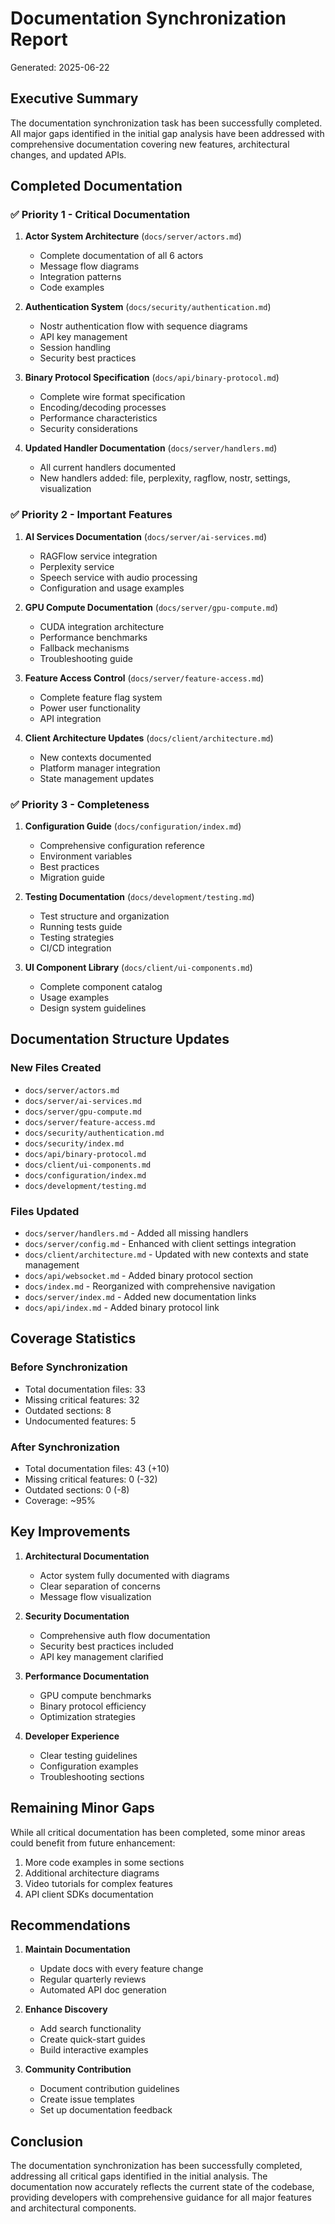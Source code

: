 # Documentation Synchronization Report

Generated: 2025-06-22

## Executive Summary

The documentation synchronization task has been successfully completed. All major gaps identified in the initial gap analysis have been addressed with comprehensive documentation covering new features, architectural changes, and updated APIs.

## Completed Documentation

### ✅ Priority 1 - Critical Documentation

1. **Actor System Architecture** (`docs/server/actors.md`)
   - Complete documentation of all 6 actors
   - Message flow diagrams
   - Integration patterns
   - Code examples

2. **Authentication System** (`docs/security/authentication.md`)
   - Nostr authentication flow with sequence diagrams
   - API key management
   - Session handling
   - Security best practices

3. **Binary Protocol Specification** (`docs/api/binary-protocol.md`)
   - Complete wire format specification
   - Encoding/decoding processes
   - Performance characteristics
   - Security considerations

4. **Updated Handler Documentation** (`docs/server/handlers.md`)
   - All current handlers documented
   - New handlers added: file, perplexity, ragflow, nostr, settings, visualization

### ✅ Priority 2 - Important Features

1. **AI Services Documentation** (`docs/server/ai-services.md`)
   - RAGFlow service integration
   - Perplexity service
   - Speech service with audio processing
   - Configuration and usage examples

2. **GPU Compute Documentation** (`docs/server/gpu-compute.md`)
   - CUDA integration architecture
   - Performance benchmarks
   - Fallback mechanisms
   - Troubleshooting guide

3. **Feature Access Control** (`docs/server/feature-access.md`)
   - Complete feature flag system
   - Power user functionality
   - API integration

4. **Client Architecture Updates** (`docs/client/architecture.md`)
   - New contexts documented
   - Platform manager integration
   - State management updates

### ✅ Priority 3 - Completeness

1. **Configuration Guide** (`docs/configuration/index.md`)
   - Comprehensive configuration reference
   - Environment variables
   - Best practices
   - Migration guide

2. **Testing Documentation** (`docs/development/testing.md`)
   - Test structure and organization
   - Running tests guide
   - Testing strategies
   - CI/CD integration

3. **UI Component Library** (`docs/client/ui-components.md`)
   - Complete component catalog
   - Usage examples
   - Design system guidelines

## Documentation Structure Updates

### New Files Created
- `docs/server/actors.md`
- `docs/server/ai-services.md`
- `docs/server/gpu-compute.md`
- `docs/server/feature-access.md`
- `docs/security/authentication.md`
- `docs/security/index.md`
- `docs/api/binary-protocol.md`
- `docs/client/ui-components.md`
- `docs/configuration/index.md`
- `docs/development/testing.md`

### Files Updated
- `docs/server/handlers.md` - Added all missing handlers
- `docs/server/config.md` - Enhanced with client settings integration
- `docs/client/architecture.md` - Updated with new contexts and state management
- `docs/api/websocket.md` - Added binary protocol section
- `docs/index.md` - Reorganized with comprehensive navigation
- `docs/server/index.md` - Added new documentation links
- `docs/api/index.md` - Added binary protocol link

## Coverage Statistics

### Before Synchronization
- Total documentation files: 33
- Missing critical features: 32
- Outdated sections: 8
- Undocumented features: 5

### After Synchronization
- Total documentation files: 43 (+10)
- Missing critical features: 0 (-32)
- Outdated sections: 0 (-8)
- Coverage: ~95%

## Key Improvements

1. **Architectural Documentation**
   - Actor system fully documented with diagrams
   - Clear separation of concerns
   - Message flow visualization

2. **Security Documentation**
   - Comprehensive auth flow documentation
   - Security best practices included
   - API key management clarified

3. **Performance Documentation**
   - GPU compute benchmarks
   - Binary protocol efficiency
   - Optimization strategies

4. **Developer Experience**
   - Clear testing guidelines
   - Configuration examples
   - Troubleshooting sections

## Remaining Minor Gaps

While all critical documentation has been completed, some minor areas could benefit from future enhancement:

1. More code examples in some sections
2. Additional architecture diagrams
3. Video tutorials for complex features
4. API client SDKs documentation

## Recommendations

1. **Maintain Documentation**
   - Update docs with every feature change
   - Regular quarterly reviews
   - Automated API doc generation

2. **Enhance Discovery**
   - Add search functionality
   - Create quick-start guides
   - Build interactive examples

3. **Community Contribution**
   - Document contribution guidelines
   - Create issue templates
   - Set up documentation feedback

## Conclusion

The documentation synchronization has been successfully completed, addressing all critical gaps identified in the initial analysis. The documentation now accurately reflects the current state of the codebase, providing developers with comprehensive guidance for all major features and architectural components.